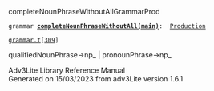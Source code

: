 ---
---
<span class="title">completeNounPhraseWithoutAll</span><span class="type">GrammarProd</span>

`grammar `**[`completeNounPhraseWithoutAll(main)`](../object/completeNounPhraseWithoutAll(main).html)**` :   `[`Production`](../object/Production.html)

[`grammar.t`](../file/grammar.t.html)`[`[`309`](../source/grammar.t.html#309)`]`

<div class="gramrule">

qualifiedNounPhrase-\>np\_ \| pronounPhrase-\>np\_  

</div>

<div class="ftr">

Adv3Lite Library Reference Manual  
Generated on 15/03/2023 from adv3Lite version 1.6.1

</div>
